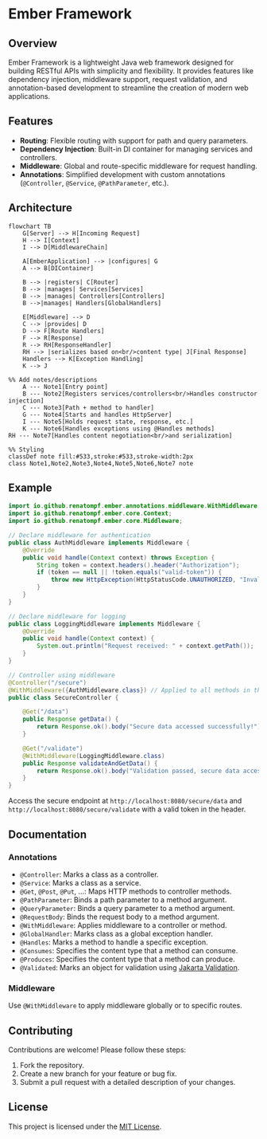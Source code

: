 # Ember Framework

## Overview
Ember Framework is a lightweight Java web framework designed for building RESTful APIs with simplicity and flexibility. It provides features like dependency injection, middleware support, request validation, and annotation-based development to streamline the creation of modern web applications.

## Features
- **Routing**: Flexible routing with support for path and query parameters.
- **Dependency Injection**: Built-in DI container for managing services and controllers.
- **Middleware**: Global and route-specific middleware for request handling.
- **Annotations**: Simplified development with custom annotations (`@Controller`, `@Service`, `@PathParameter`, etc.).

## Architecture

```mermaid
flowchart TB
    G[Server] --> H[Incoming Request]
    H --> I[Context]
    I --> D[MiddlewareChain]

    A[EmberApplication] --> |configures| G
    A --> B[DIContainer]

    B --> |registers| C[Router]
    B --> |manages| Services[Services]
    B --> |manages| Controllers[Controllers]
    B -->|manages| Handlers[GlobalHandlers]

    E[Middleware] --> D
    C --> |provides| D
    D --> F[Route Handlers]
    F --> R[Response]
    R --> RH[ResponseHandler]
    RH --> |serializes based on<br/>content type| J[Final Response]
    Handlers --> K[Exception Handling]
    K --> J

%% Add notes/descriptions
    A --- Note1[Entry point]
    B --- Note2[Registers services/controllers<br/>Handles constructor injection]
    C --- Note3[Path + method to handler]
    G --- Note4[Starts and handles HttpServer]
    I --- Note5[Holds request state, response, etc.]
    K --- Note6[Handles exceptions using @Handles methods]
RH --- Note7[Handles content negotiation<br/>and serialization]

%% Styling
classDef note fill:#533,stroke:#533,stroke-width:2px
class Note1,Note2,Note3,Note4,Note5,Note6,Note7 note
```


## Example

```java
import io.github.renatompf.ember.annotations.middleware.WithMiddleware;
import io.github.renatompf.ember.core.Context;
import io.github.renatompf.ember.core.Middleware;

// Declare middleware for authentication
public class AuthMiddleware implements Middleware {
    @Override
    public void handle(Context context) throws Exception {
        String token = context.headers().header("Authorization");
        if (token == null || !token.equals("valid-token")) {
            throw new HttpException(HttpStatusCode.UNAUTHORIZED, "Invalid or missing token");
        }
    }
}

// Declare middleware for logging
public class LoggingMiddleware implements Middleware {
    @Override
    public void handle(Context context) {
        System.out.println("Request received: " + context.getPath());
    }
}

// Controller using middleware
@Controller("/secure")
@WithMiddleware({AuthMiddleware.class}) // Applied to all methods in this controller
public class SecureController {

    @Get("/data")
    public Response getData() {
        return Response.ok().body("Secure data accessed successfully!").build();
    }

    @Get("/validate")
    @WithMiddleware(LoggingMiddleware.class)
    public Response validateAndGetData() {
        return Response.ok().body("Validation passed, secure data accessed!").build();
    }
}
```

Access the secure endpoint at `http://localhost:8080/secure/data` and `http://localhost:8080/secure/validate`  with a valid token in the header.

## Documentation

### Annotations
- `@Controller`: Marks a class as a controller.
- `@Service`: Marks a class as a service.
- `@Get`, `@Post`, `@Put`, ...: Maps HTTP methods to controller methods.
- `@PathParameter`: Binds a path parameter to a method argument.
- `@QueryParameter`: Binds a query parameter to a method argument.
- `@RequestBody`: Binds the request body to a method argument.
- `@WithMiddleware`: Applies middleware to a controller or method.
- `@GlobalHandler`: Marks class as a global exception handler.
- `@Handles`: Marks a method to handle a specific exception.
- `@Consumes`: Specifies the content type that a method can consume.
- `@Produces`: Specifies the content type that a method can produce.
- `@Validated`: Marks an object for validation using [Jakarta Validation](https://beanvalidation.org/).

### Middleware
Use `@WithMiddleware` to apply middleware globally or to specific routes.

## Contributing
Contributions are welcome! Please follow these steps:
1. Fork the repository.
2. Create a new branch for your feature or bug fix.
3. Submit a pull request with a detailed description of your changes.

## License
This project is licensed under the [MIT License](LICENSE).
